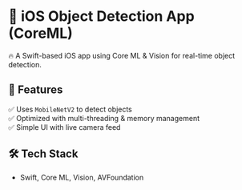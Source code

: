 # 📱 iOS Object Detection App (CoreML)
🔥 A Swift-based iOS app using Core ML & Vision for real-time object detection.

## 🚀 Features
✅ Uses `MobileNetV2` to detect objects  
✅ Optimized with multi-threading & memory management  
✅ Simple UI with live camera feed  

## 🛠️ Tech Stack
- Swift, Core ML, Vision, AVFoundation  
